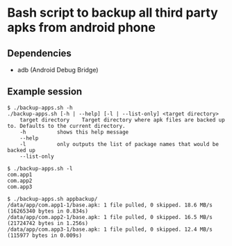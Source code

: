 # Bash script to backup all third party apks from android phone

## Dependencies

* adb (Android Debug Bridge)

## Example session

```
$ ./backup-apps.sh -h
./backup-apps.sh [-h | --help] [-l | --list-only] <target directory>
	target directory	Target directory where apk files are backed up to. Defaults to the current directory.
	-h			shows this help message
	--help
	-l			only outputs the list of package names that would be backed up
	--list-only

$ ./backup-apps.sh -l
com.app1
com.app2
com.app3

$ ./backup-apps.sh appbackup/
/data/app/com.app1-1/base.apk: 1 file pulled, 0 skipped. 18.6 MB/s (16265340 bytes in 0.834s)
/data/app/com.app2-1/base.apk: 1 file pulled, 0 skipped. 16.5 MB/s (21724742 bytes in 1.256s)
/data/app/com.app3-1/base.apk: 1 file pulled, 0 skipped. 12.4 MB/s (115977 bytes in 0.009s)

```
